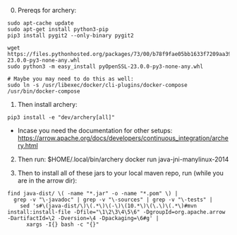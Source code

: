 0) Prereqs for archery:
```
sudo apt-cache update
sudo apt-get install python3-pip
pip3 install pygit2 --only-binary pygit2

wget https://files.pythonhosted.org/packages/73/00/b78f9fae05bb1633f7209aa394fa0c3563ef760ab7f47ac37768bf4e4d78/pyOpenSSL-23.0.0-py3-none-any.whl
sudo python3 -m easy_install pyOpenSSL-23.0.0-py3-none-any.whl

# Maybe you may need to do this as well:
sudo ln -s /usr/libexec/docker/cli-plugins/docker-compose /usr/bin/docker-compose
```

1) Then install archery:
```
pip3 install -e "dev/archery[all]"
```
  - Incase you need the documentation for other setups: https://arrow.apache.org/docs/developers/continuous_integration/archery.html

2) Then run:
  $HOME/.local/bin/archery docker run java-jni-manylinux-2014

3) Then to install all of these jars to your local maven repo, run (while you are in the arrow dir):

```
find java-dist/ \( -name "*.jar" -o -name "*.pom" \) |
  grep -v "\-javadoc" | grep -v "\-sources" | grep -v "\-tests" |
    sed 's#\(java-dist/\)\(.*\)\(-\)\(10.*\)\(\.\)\(.*\)#mvn install:install-file -Dfile="\1\2\3\4\5\6" -DgroupId=org.apache.arrow -DartifactId=\2 -Dversion=\4 -Dpackaging=\6#g' |
      xargs -I{} bash -c "{}"
```
